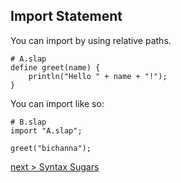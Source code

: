 ## Import Statement

You can import by using relative paths.


```
# A.slap
define greet(name) {
    println("Hello " + name + "!");
}
```
You can import like so:
```
# B.slap
import "A.slap";

greet("bichanna");
```

[next > Syntax Sugars](https://github.com/bichanna/slap/blob/master/docs/syntax_doc/syntax_sugars.md#--expression)

